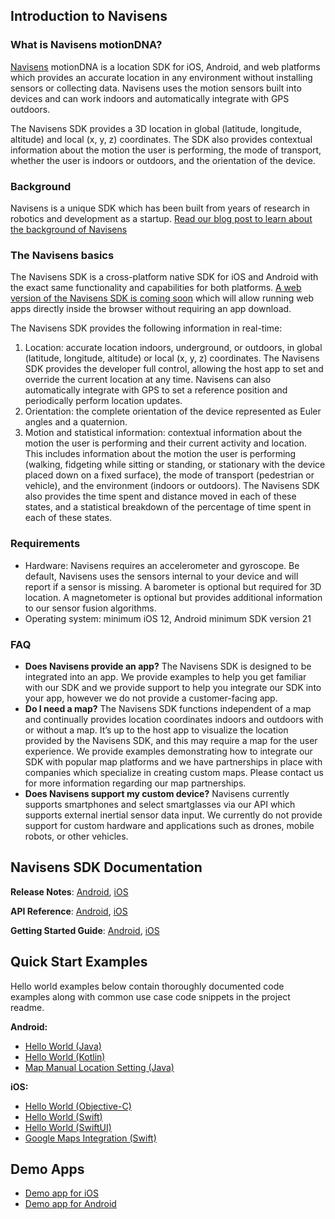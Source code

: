 ## Introduction to Navisens

### What is Navisens motionDNA?
[Navisens](https://www.navisens.com) motionDNA is a location SDK for iOS, Android, and web platforms which provides an accurate location in any environment without installing sensors or collecting data. Navisens uses the motion sensors built into devices and can work indoors and automatically integrate with GPS outdoors.

The Navisens SDK provides a 3D location in global (latitude, longitude, altitude) and local (x, y, z) coordinates. The SDK also provides contextual information about the motion the user is performing, the mode of transport, whether the user is indoors or outdoors, and the orientation of the device. 

### Background
Navisens is a unique SDK which has been built from years of research in robotics and development as a startup. [Read our blog post to learn about the background of Navisens](https://www.linkedin.com/pulse/why-i-founded-navisens-ashod-donikian)

### The Navisens basics
The Navisens SDK is a cross-platform native SDK for iOS and Android with the exact same functionality and capabilities for both platforms. [A web version of the Navisens SDK is coming soon](https://forms.gle/P8gWA6EobyzYF6ZYA) which will allow running web apps directly inside the browser without requiring an app download.

The Navisens SDK provides the following information in real-time:
1. Location: accurate location indoors, underground, or outdoors, in global (latitude, longitude, altitude) or local (x, y, z) coordinates. The Navisens SDK provides the developer full control, allowing the host app to set and override the current location at any time. Navisens can also automatically integrate with GPS to set a reference position and periodically perform location updates.
2. Orientation: the complete orientation of the device represented as Euler angles and a quaternion. 
3. Motion and statistical information: contextual information about the motion the user is performing and their current activity and location. This includes information about the motion the user is performing (walking, fidgeting while sitting or standing, or stationary with the device placed down on a fixed surface), the mode of transport (pedestrian or vehicle), and the environment (indoors or outdoors). The Navisens SDK also provides the time spent and distance moved in each of these states, and a statistical breakdown of the percentage of time spent in each of these states.

### Requirements
- Hardware: Navisens requires an accelerometer and gyroscope. Be default, Navisens uses the sensors internal to your device and will report if a sensor is missing. A barometer is optional but required for 3D location. A magnetometer is optional but provides additional information to our sensor fusion algorithms.
- Operating system: minimum iOS 12, Android minimum SDK version 21

### FAQ
- **Does Navisens provide an app?** The Navisens SDK is designed to be integrated into an app. We provide examples to help you get familiar with our SDK and we provide support to help you integrate our SDK into your app, however we do not provide a customer-facing app.
- **Do I need a map?** The Navisens SDK functions independent of a map and continually provides location coordinates indoors and outdoors with or without a map. It’s up to the host app to visualize the location provided by the Navisens SDK, and this may require a map for the user experience. We provide examples demonstrating how to integrate our SDK with popular map platforms and we have partnerships in place with companies which specialize in creating custom maps. Please contact us for more information regarding our map partnerships.
- **Does Navisens support my custom device?** Navisens currently supports smartphones and select smartglasses via our API which supports external inertial sensor data input. We currently do not provide support for custom hardware and applications such as drones, mobile robots, or other vehicles.

## Navisens SDK Documentation

**Release Notes**: [Android](https://github.com/navisens/Android-SDK/releases), [iOS](https://github.com/navisens/iOS-SDK/releases)

**API Reference**: [Android](/API.Android.md), [iOS](/API.iOS.md)

**Getting Started Guide**: [Android](/GettingStarted.Android.md), [iOS](/GettingStarted.iOS.md)

## Quick Start Examples
Hello world examples below contain thoroughly documented code examples along with common use case code snippets in the project readme.

**Android:**
* [Hello World (Java)](https://github.com/navisens/android-app-helloworld)
* [Hello World (Kotlin)](https://github.com/navisens/android-app-helloworld-kotlin)
* [Map Manual Location Setting (Java)](https://github.com/navisens/android-app-map-manual-location)

**iOS:**
* [Hello World (Objective-C)](https://github.com/navisens/iOS-app-helloworld)
* [Hello World (Swift)](https://github.com/navisens/iOS-app-helloworld-swift)
* [Hello World (SwiftUI)](https://github.com/navisens/ios-app-helloworld-swiftui)
* [Google Maps Integration (Swift)](https://github.com/navisens/ios-googlemaps-motiondna-integration)

## Demo Apps
- [Demo app for iOS](https://itunes.apple.com/us/app/navisens-maps/id1155641105?mt=8)
- [Demo app for Android](https://play.google.com/store/apps/details?id=navisens.motiondna)
